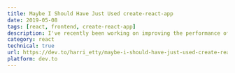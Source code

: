 ```yaml
---
title: Maybe I Should Have Just Used create-react-app
date: 2019-05-08
tags: [react, frontend, create-react-app]
description: I've recently been working on improving the performance of a side project, and after spending hours shooting myself in the foot with Webpack, began to wonder whether I should have just used create-react-app in the first place.
category: react
technical: true
url: https://dev.to/harri_etty/maybe-i-should-have-just-used-create-react-app-56af
platform: dev.to
---
```

